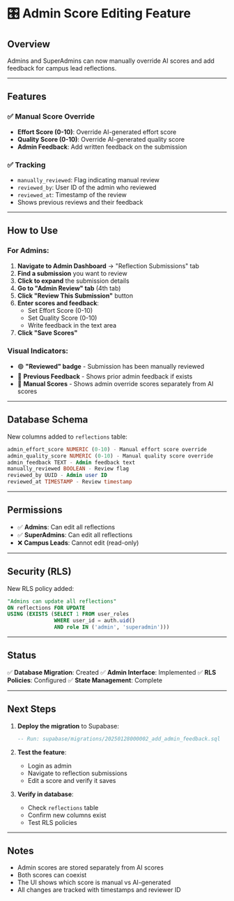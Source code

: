 # 🎛️ Admin Score Editing Feature

## Overview

Admins and SuperAdmins can now manually override AI scores and add feedback for campus lead reflections.

---

## Features

### ✅ Manual Score Override
- **Effort Score (0-10)**: Override AI-generated effort score
- **Quality Score (0-10)**: Override AI-generated quality score
- **Admin Feedback**: Add written feedback on the submission

### ✅ Tracking
- `manually_reviewed`: Flag indicating manual review
- `reviewed_by`: User ID of the admin who reviewed
- `reviewed_at`: Timestamp of the review
- Shows previous reviews and their feedback

---

## How to Use

### For Admins:

1. **Navigate to Admin Dashboard** → "Reflection Submissions" tab
2. **Find a submission** you want to review
3. **Click to expand** the submission details
4. **Go to "Admin Review" tab** (4th tab)
5. **Click "Review This Submission"** button
6. **Enter scores and feedback**:
   - Set Effort Score (0-10)
   - Set Quality Score (0-10)
   - Write feedback in the text area
7. **Click "Save Scores"**

### Visual Indicators:

- 🟢 **"Reviewed" badge** - Submission has been manually reviewed
- 📝 **Previous Feedback** - Shows prior admin feedback if exists
- 🎯 **Manual Scores** - Shows admin override scores separately from AI scores

---

## Database Schema

New columns added to `reflections` table:

```sql
admin_effort_score NUMERIC (0-10) - Manual effort score override
admin_quality_score NUMERIC (0-10) - Manual quality score override
admin_feedback TEXT - Admin feedback text
manually_reviewed BOOLEAN - Review flag
reviewed_by UUID - Admin user ID
reviewed_at TIMESTAMP - Review timestamp
```

---

## Permissions

- ✅ **Admins**: Can edit all reflections
- ✅ **SuperAdmins**: Can edit all reflections
- ❌ **Campus Leads**: Cannot edit (read-only)

---

## Security (RLS)

New RLS policy added:
```sql
"Admins can update all reflections"
ON reflections FOR UPDATE
USING (EXISTS (SELECT 1 FROM user_roles 
               WHERE user_id = auth.uid() 
               AND role IN ('admin', 'superadmin')))
```

---

## Status

✅ **Database Migration**: Created
✅ **Admin Interface**: Implemented
✅ **RLS Policies**: Configured
✅ **State Management**: Complete

---

## Next Steps

1. **Deploy the migration** to Supabase:
   ```sql
   -- Run: supabase/migrations/20250128000002_add_admin_feedback.sql
   ```

2. **Test the feature**:
   - Login as admin
   - Navigate to reflection submissions
   - Edit a score and verify it saves

3. **Verify in database**:
   - Check `reflections` table
   - Confirm new columns exist
   - Test RLS policies

---

## Notes

- Admin scores are stored separately from AI scores
- Both scores can coexist
- The UI shows which score is manual vs AI-generated
- All changes are tracked with timestamps and reviewer ID

